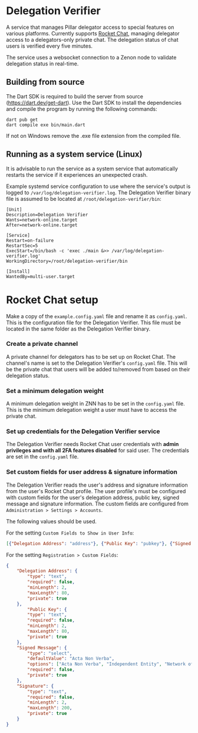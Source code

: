 # Delegation Verifier
A service that manages Pillar delegator access to special features on various platforms. Currently supports [Rocket Chat](https://www.rocket.chat), managing delegator access to a delegators-only private chat. The delegation status of chat users is verified every five minutes.

The service uses a websocket connection to a Zenon node to validate delegation status in real-time.

## Building from source
The Dart SDK is required to build the server from source (https://dart.dev/get-dart). Use the Dart SDK to install the dependencies and compile the program by running the following commands:
```
dart pub get
dart compile exe bin/main.dart
```

If not on Windows remove the .exe file extension from the compiled file.

## Running as a system service (Linux)
It is advisable to run the service as a system service that automatically restarts the service if it experiences an unexpected crash.

Example systemd service configuration to use where the service's output is logged to `/var/log/delegation-verifier.log`. The Delegation Verifier binary file is assumed to be located at `/root/delegation-verifier/bin`:
```
[Unit]
Description=Delegation Verifier
Wants=network-online.target
After=network-online.target

[Service]
Restart=on-failure
RestartSec=5
ExecStart=/bin/bash -c 'exec ./main &>> /var/log/delegation-verifier.log'
WorkingDirectory=/root/delegation-verifier/bin

[Install]
WantedBy=multi-user.target
```

# Rocket Chat setup

Make a copy of the `example.config.yaml` file and rename it as `config.yaml`. This is the configuration file for the Delegation Verifier. This file must be located in the same folder as the Delegation Verifier binary.

### Create a private channel
A private channel for delegators has to be set up on Rocket Chat. The channel's name is set to the Delegation Verifier's `config.yaml` file. This will be the private chat that users will be added to/removed from based on their delegation status.

### Set a minimum delegation weight
A minimum delegation weight in ZNN has to be set in the `config.yaml` file. This is the minimum delegation weight a user must have to access the private chat.

### Set up credentials for the Delegation Verifier service
The Delegation Verifier needs Rocket Chat user credentials with **admin privileges and with all 2FA features disabled** for said user. The credentials are set in the `config.yaml` file.

### Set custom fields for user address & signature information
The Delegation Verifier reads the user's address and signature information from the user's Rocket Chat profile. The user profile's must be configured with custom fields for the user's delegation address, public key, signed message and signature information. The custom fields are configured from `Administration > Settings > Accounts`.

The following values should be used.

For the setting `Custom Fields to Show in User Info`:

```json
[{"Delegation Address": "address"}, {"Public Key": "pubkey"}, {"Signed Message": "message"}, {"Signature": "signature"}]
```

For the setting `Registration > Custom Fields`:

```json
{
	"Delegation Address": {
		"type": "text",
		"required": false,
		"minLength": 2,
		"maxLength": 80,
		"private": true
	},
        "Public Key": {
		"type": "text",
		"required": false,
		"minLength": 2,
		"maxLength": 80,
		"private": true
	},
	"Signed Message": {
		"type": "select",
		"defaultValue": "Acta Non Verba",
		"options": ["Acta Non Verba", "Independent Entity", "Network of Momentum"],
		"required": false,
		"private": true
	},
	"Signature": {
		"type": "text",
		"required": false,
		"minLength": 2,
		"maxLength": 200,
		"private": true
	}
}
```
